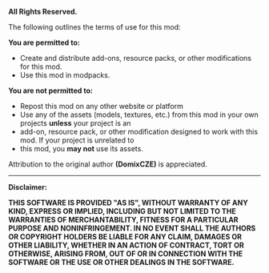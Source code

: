 **All Rights Reserved.**

The following outlines the terms of use for this mod:

**You are permitted to:**

* Create and distribute add-ons, resource packs, or other modifications for this mod.
* Use this mod in modpacks.

**You are not permitted to:**

* Repost this mod on any other website or platform
* Use any of the assets (models, textures, etc.) from this mod in your own projects **unless** your project is an
* add-on, resource pack, or other modification designed to work with this mod. If your project is unrelated to
* this mod, you **may not** use its assets.

Attribution to the original author **(DomixCZE)** is appreciated.

---

**Disclaimer:**

**THIS SOFTWARE IS PROVIDED "AS IS", WITHOUT WARRANTY OF ANY KIND, EXPRESS OR IMPLIED,
INCLUDING BUT NOT LIMITED TO THE WARRANTIES OF MERCHANTABILITY, FITNESS FOR A PARTICULAR
PURPOSE AND NONINFRINGEMENT. IN NO EVENT SHALL THE AUTHORS OR COPYRIGHT HOLDERS BE LIABLE
FOR ANY CLAIM, DAMAGES OR OTHER LIABILITY, WHETHER IN AN ACTION OF CONTRACT, TORT OR
OTHERWISE, ARISING FROM, OUT OF OR IN CONNECTION WITH THE SOFTWARE OR THE USE OR OTHER
DEALINGS IN THE SOFTWARE.**
